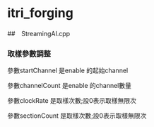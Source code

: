 # itri_forging

##　StreamingAI.cpp

### 取樣參數調整

參數startChannel 是enable 的起始channel

參數channelCount 是enable 的channel數量

參數clockRate 是取樣次數;設0表示取樣無限次

參數sectionCount 是取樣次數;設0表示取樣無限次



